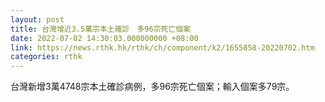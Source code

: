 ```yaml
---
layout: post
title: 台灣增近3.5萬宗本土確診　多96宗死亡個案
date: 2022-07-02 14:30:03.000000000 +08:00
link: https://news.rthk.hk/rthk/ch/component/k2/1655858-20220702.htm
categories: rthk
---
```


台灣新增3萬4748宗本土確診病例，多96宗死亡個案；輸入個案多79宗。
